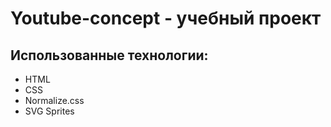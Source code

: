 # Youtube-concept - учебный проект

## Использованные технологии:
- HTML
- CSS
- Normalize.css
- SVG Sprites
